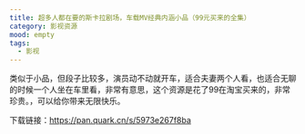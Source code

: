 ```yaml
---
title: 超多人都在要的斯卡拉剧场，车载MV经典内涵小品（99元买来的全集）
category: 影视资源
mood: empty
tags:
  - 影视
---
```














类似于小品，但段子比较多，演员动不动就开车，适合夫妻两个人看，也适合无聊的时候一个人坐在车里看，非常有意思，这个资源是花了99在淘宝买来的，非常珍贵。，可以给你带来无限快乐。




下载链接：https://pan.quark.cn/s/5973e267f8ba











